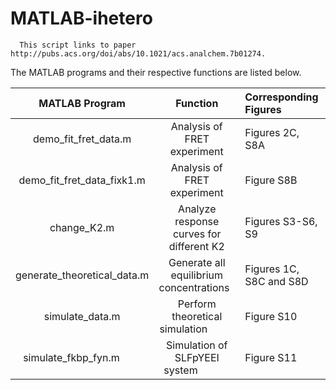 # MATLAB-ihetero

      This script links to paper http://pubs.acs.org/doi/abs/10.1021/acs.analchem.7b01274. 

The MATLAB programs and their respective functions are listed below.

| MATLAB Program | Function  | Corresponding Figures |
| :----------------------: |:---------------------------:| :-------------|
| demo_fit_fret_data.m| Analysis of FRET experiment | Figures 2C, S8A |
| demo_fit_fret_data_fixk1.m  | Analysis of FRET experiment | Figure S8B |
|change_K2.m| Analyze response curves for different K2| Figures S3-S6, S9|
|generate_theoretical_data.m |Generate all equilibrium concentrations  | Figures 1C, S8C and S8D|
|simulate_data.m|Perform theoretical simulation          | Figure S10|
|simulate_fkbp_fyn.m         |Simulation of SLFpYEEI system            | Figure S11|
